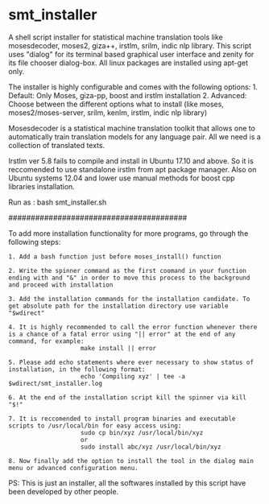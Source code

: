 # smt_installer

A shell script installer for statistical machine translation tools like mosesdecoder, moses2, giza++, irstlm, srilm, indic nlp library. This script uses "dialog" for its terminal based graphical user interface and zenity for its file chooser dialog-box. All linux packages are installed using apt-get only.
 
The installer is highly configurable and comes with the following options: 
    1. Default: Only Moses, giza-pp, boost and irstlm installation
    2. Advanced: Choose between the different options what to install (like moses, moses2/moses-server, srilm, kenlm, irstlm, indic nlp library)

Mosesdecoder is a statistical machine translation toolkit that allows one to
automatically train translation models for any language pair. All we need is a
collection of translated texts.

Irstlm ver 5.8 fails to compile and install in Ubuntu 17.10 and above. So it is reccomended to use standalone irstlm from apt package manager. 
Also on Ubuntu systems 12.04 and lower use manual methods for boost cpp libraries installation.

Run as : bash smt_installer.sh


########################################


To add more installation functionality for more programs, go through the following steps:

	1. Add a bash function just before moses_install() function

	2. Write the spinner command as the first coomand in your function ending with and "&" in order to move this process to the background and proceed with installation

	3. Add the installation commands for the installation candidate. To get absolute path for the installation directory use variable "$wdirect"

	4. It is highly recommended to call the error function whenever there is a chance of a fatal error using "|| error" at the end of any command, for example:
						make install || error

	5. Please add echo statements where ever necessary to show status of installation, in the following format:
						echo 'Compiling xyz' | tee -a  $wdirect/smt_installer.log

	6. At the end of the installation script kill the spinner via kill "$!"

	7. It is reccomended to install program binaries and executable scripts to /usr/local/bin for easy access using:
						sudo cp bin/xyz /usr/local/bin/xyz 
						or
						sudo install abc/xyz /usr/local/bin/xyz

	8. Now finally add the option to install the tool in the dialog main menu or advanced configuration menu.



PS: This is just an installer, all the softwares installed by this script have been developed by other people. 
